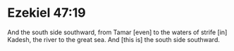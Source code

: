 # Ezekiel 47:19

And the south side southward, from Tamar [even] to the waters of strife [in] Kadesh, the river to the great sea. And [this is] the south side southward.